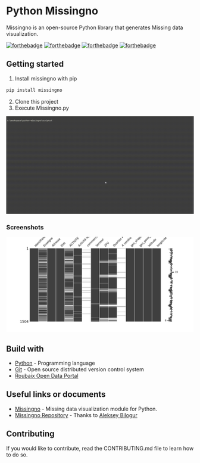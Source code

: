 # Python Missingno

Missingno is an open-source Python library that generates Missing data visualization.

[![forthebadge](https://forthebadge.com/images/badges/you-didnt-ask-for-this.svg)](http://forthebadge.com) [![forthebadge](https://forthebadge.com/images/badges/contains-technical-debt.svg)](http://forthebadge.com)  [![forthebadge](https://forthebadge.com/images/badges/check-it-out.svg)](http://forthebadge.com)  [![forthebadge](https://forthebadge.com/images/badges/built-with-love.svg)](http://forthebadge.com)

## Getting started

1. Install missingno with pip

```bat
pip install missingno
```

2. Clone this project
3. Execute Missingno.py

![Result](./images/missingno.gif)

### Screenshots

![Heatmap](./out/missingno-result.png)

## Build with

* [Python](https://www.python.org/) - Programming language
* [Git](https://git-scm.com) - Open source distributed version control system
* [Roubaix Open Data Portal](https://opendata.roubaix.fr/pages/accueil/)

## Useful links or documents

* [Missingno](https://pypi.org/project/missingno/) - Missing data visualization module for Python.
* [Missingno Repository](https://github.com/ResidentMario/missingno) - Thanks to [Aleksey Bilogur](https://github.com/ResidentMario)

## Contributing

If you would like to contribute, read the CONTRIBUTING.md file to learn how to do so.
